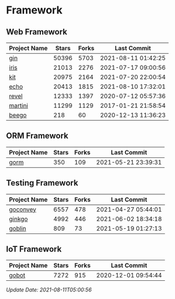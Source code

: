 # Framework

## Web Framework
| Project Name | Stars | Forks | Last Commit |
| ------------ | ----- | ----- | ----------- |
| [gin](https://github.com/gin-gonic/gin) | 50396 | 5703 | 2021-08-11 01:42:25 |
| [iris](https://github.com/kataras/iris) | 21013 | 2276 | 2021-07-17 09:00:56 |
| [kit](https://github.com/go-kit/kit) | 20975 | 2164 | 2021-07-20 22:00:54 |
| [echo](https://github.com/labstack/echo) | 20413 | 1815 | 2021-08-10 17:32:01 |
| [revel](https://github.com/revel/revel) | 12333 | 1397 | 2020-07-12 05:57:36 |
| [martini](https://github.com/go-martini/martini) | 11299 | 1129 | 2017-01-21 21:58:54 |
| [beego](https://github.com/astaxie/beego) | 218 | 60 | 2020-12-13 11:36:23 |

## ORM Framework
| Project Name | Stars | Forks | Last Commit |
| ------------ | ----- | ----- | ----------- |
| [gorm](https://github.com/jinzhu/gorm) | 350 | 109 | 2021-05-21 23:39:31 |

## Testing Framework
| Project Name | Stars | Forks | Last Commit |
| ------------ | ----- | ----- | ----------- |
| [goconvey](https://github.com/smartystreets/goconvey) | 6557 | 478 | 2021-04-27 05:44:01 |
| [ginkgo](https://github.com/onsi/ginkgo) | 4992 | 446 | 2021-06-02 18:34:18 |
| [goblin](https://github.com/franela/goblin) | 809 | 73 | 2021-05-19 01:27:13 |

## IoT Framework
| Project Name | Stars | Forks | Last Commit |
| ------------ | ----- | ----- | ----------- |
| [gobot](https://github.com/hybridgroup/gobot) | 7272 | 915 | 2020-12-01 09:54:44 |

*Update Date: 2021-08-11T05:00:56*